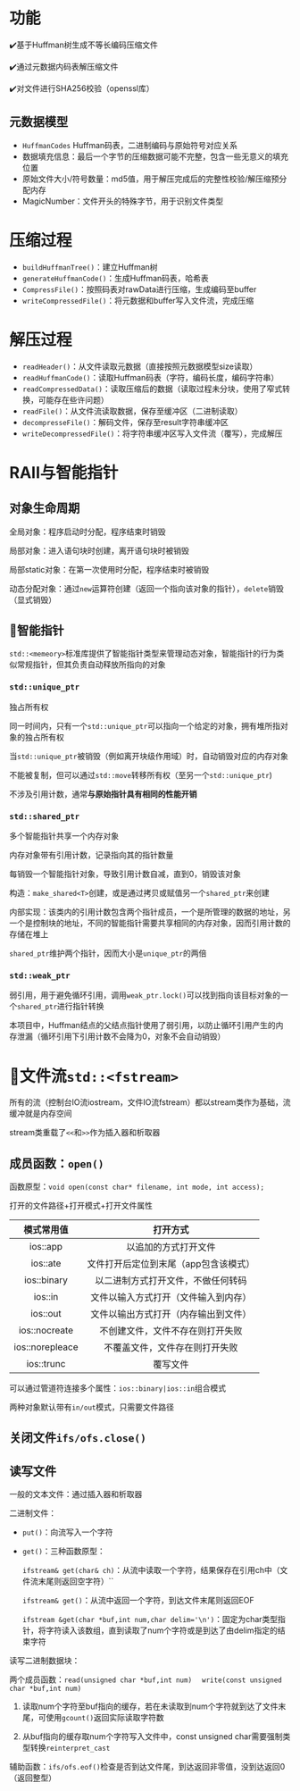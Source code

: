 # 功能

✔️​基于Huffman树生成不等长编码压缩文件

✔️​通过元数据内码表解压缩文件

✔️对文件进行SHA256校验（openssl库）

## 元数据模型

- `HuffmanCodes` Huffman码表，二进制编码与原始符号对应关系
- 数据填充信息：最后一个字节的压缩数据可能不完整，包含一些无意义的填充位置
- 原始文件大小/符号数量：md5值，用于解压完成后的完整性校验/解压缩预分配内存
- MagicNumber：文件开头的特殊字节，用于识别文件类型

# 压缩过程

- `buildHuffmanTree()`：建立Huffman树
- `generateHuffmanCode()`：生成Huffman码表，哈希表
- `CompressFile()`：按照码表对rawData进行压缩，生成编码至buffer
- `writeCompressedFile()`：将元数据和buffer写入文件流，完成压缩

# 解压过程

- `readHeader()`：从文件读取元数据（直接按照元数据模型size读取）
- `readHuffmanCode()`：读取Huffman码表（字符，编码长度，编码字符串）
- `readCompressedData()`：读取压缩后的数据（读取过程未分块，使用了窄式转换，可能存在些许问题）
- `readFile()`：从文件流读取数据，保存至缓冲区（二进制读取）
- `decompresseFile()`：解码文件，保存至result字符串缓冲区
- `writeDecompressedFile()`：将字符串缓冲区写入文件流（覆写），完成解压

# RAII与智能指针

## 对象生命周期

全局对象：程序启动时分配，程序结束时销毁

局部对象：进入语句块时创建，离开语句块时被销毁

局部static对象：在第一次使用时分配，程序结束时被销毁

动态分配对象：通过`new`运算符创建（返回一个指向该对象的指针），`delete`销毁（显式销毁）

## 🤖智能指针

`std::<memeory>`标准库提供了智能指针类型来管理动态对象，智能指针的行为类似常规指针，但其负责自动释放所指向的对象

### `std::unique_ptr`

独占所有权

同一时间内，只有一个`std::unique_ptr`可以指向一个给定的对象，拥有堆所指对象的独占所有权

当`std::unique_ptr`被销毁（例如离开块级作用域）时，自动销毁对应的内存对象

不能被复制，但可以通过`std::move`转移所有权（至另一个`std::unique_ptr`)

不涉及引用计数，通常**与原始指针具有相同的性能开销**

### `std::shared_ptr`

多个智能指针共享一个内存对象

内存对象带有引用计数，记录指向其的指针数量

每销毁一个智能指针对象，导致引用计数自减，直到0，销毁该对象

构造：`make_shared<T>`创建，或是通过拷贝或赋值另一个`shared_ptr`来创建

内部实现：该类内的引用计数包含两个指针成员，一个是所管理的数据的地址，另一个是控制块的地址，不同的智能指针需要共享相同的内存对象，因而引用计数的存储在堆上

`shared_ptr`维护两个指针，因而大小是`unique_ptr`的两倍

### `std::weak_ptr`

弱引用，用于避免循环引用，调用`weak_ptr.lock()`可以找到指向该目标对象的一个`shared_ptr`进行指针转换

本项目中，Huffman结点的父结点指针使用了弱引用，以防止循环引用产生的内存泄漏（循环引用下引用计数不会降为0，对象不会自动销毁）

# 📄文件流`std::<fstream>`

所有的流（控制台IO流iostream，文件IO流fstream）都以stream类作为基础，流缓冲就是内存空间

stream类重载了`<<`和`>>`作为插入器和析取器

## 成员函数：`open()`

函数原型：`void open(const char* filename, int mode, int access);`

打开的文件路径+打开模式+打开文件属性

|   模式常用值    |               打开方式                |
| :-------------: | :-----------------------------------: |
|    ios::app     |         以追加的方式打开文件          |
|    ios::ate     | 文件打开后定位到末尾（app包含该模式） |
|   ios::binary   |  以二进制方式打开文件，不做任何转码   |
|     ios::in     | 文件以输入方式打开（文件输入到内存）  |
|    ios::out     | 文件以输出方式打开（内存输出到文件）  |
|  ios::nocreate  |   不创建文件，文件不存在则打开失败    |
| ios::norepleace |    不覆盖文件，文件存在则打开失败     |
|   ios::trunc    |               覆写文件                |

可以通过管道符连接多个属性：`ios::binary|ios::in`组合模式

两种对象默认带有`in/out`模式，只需要文件路径

## 关闭文件`ifs/ofs.close()`

## 读写文件

一般的文本文件：通过插入器和析取器

二进制文件：

- `put()`：向流写入一个字符

- `get()`：三种函数原型：

    `ifstream& get(char& ch)`：从流中读取一个字符，结果保存在引用ch中（文件流末尾则返回空字符）``

    `ifstream& get()`：从流中返回一个字符，到达文件末尾则返回EOF

    `ifstream &get(char *buf,int num,char delim='\n')`：固定为char类型指针，将字符读入该数组，直到读取了num个字符或是到达了由delim指定的结束字符

读写二进制数据块：

两个成员函数：`read(unsigned char *buf,int num)` 　`write(const unsigned char *buf,int num)`

1. 读取num个字符至buf指向的缓存，若在未读取到num个字符就到达了文件末尾，可使用`gcount()`返回实际读取字符数

2. 从buf指向的缓存取num个字符写入文件中，const unsigned char需要强制类型转换`reinterpret_cast`

辅助函数：`ifs/ofs.eof()`检查是否到达文件尾，到达返回非零值，没到达返回0（返回整型）


